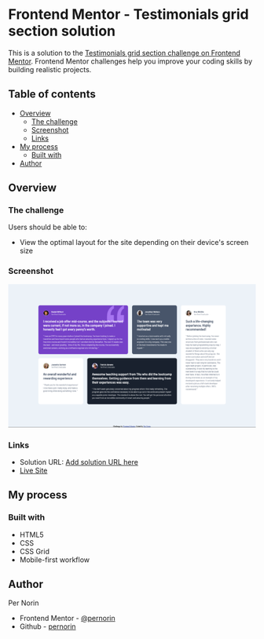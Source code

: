 # Frontend Mentor - Testimonials grid section solution

This is a solution to the [Testimonials grid section challenge on Frontend Mentor](https://www.frontendmentor.io/challenges/testimonials-grid-section-Nnw6J7Un7). Frontend Mentor challenges help you improve your coding skills by building realistic projects.

## Table of contents

- [Overview](#overview)
  - [The challenge](#the-challenge)
  - [Screenshot](#screenshot)
  - [Links](#links)
- [My process](#my-process)
  - [Built with](#built-with)
- [Author](#author)

## Overview

### The challenge

Users should be able to:

- View the optimal layout for the site depending on their device's screen size

### Screenshot

![](./Screenshot.png)

### Links

- Solution URL: [Add solution URL here](https://your-solution-url.com)
- [Live Site](https://pernorin.github.io/testimonials-grid-section/)

## My process

### Built with

- HTML5
- CSS
- CSS Grid
- Mobile-first workflow

## Author

Per Norin

- Frontend Mentor - [@pernorin](https://www.frontendmentor.io/profile/pernorin)
- Github - [pernorin](https://github.com/pernorin)
